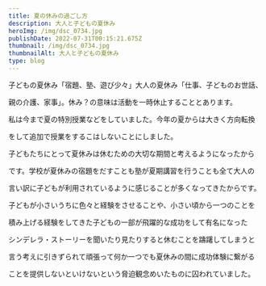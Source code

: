 ```yaml
---
title: 夏の休みの過ごし方
description: 大人と子どもの夏休み
heroImg: /img/dsc_0734.jpg
publishDate: 2022-07-31T00:15:21.675Z
thumbnail: /img/dsc_0734.jpg
thumbnailAlt: 大人と子どもの夏休み
type: blog
---
```

子どもの夏休み「宿題、塾、遊び少々」大人の夏休み「仕事、子どものお世話、

親の介護、家事」。休み？の意味は活動を一時休止することとあります。

私は今まで夏の特別授業などをしていました。今年の夏からは大きく方向転換

をして追加で授業をするこはしないことにしました。

子どもたちにとって夏休みは休むための大切な期間と考えるようになったから

です。学校が夏休みの宿題をだすことも塾が夏期講習を行うことも全て大人の

言い訳に子どもが利用されているように感じることが多くなってきたからです。

子どもが小さいうちに色々と経験をさせることや、小さい頃から一つのことを

積み上げる経験をしてきた子どもの一部が飛躍的な成功をして有名になった

シンデレラ・ストーリーを聞いたり見たりすると休むことを躊躇してしまうと

言う考えに引きずられて頑張って何か一つでも夏休みの間に成功体験に繋がる

ことを提供しないといけないという脅迫観念めいたものに囚われていました。